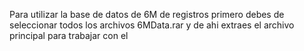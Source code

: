 Para utilizar la base de datos de 6M de registros primero debes de seleccionar todos los archivos 6MData.rar y de ahi extraes el archivo principal para trabajar con el
